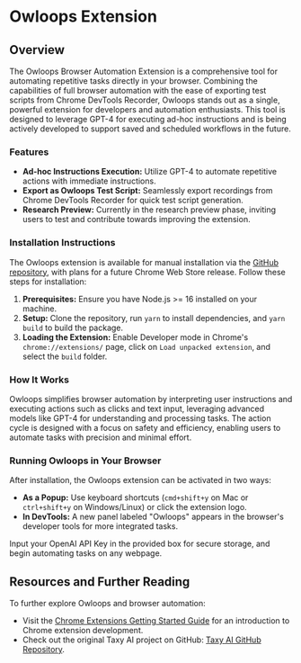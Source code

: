 # Owloops Extension

## Overview

The Owloops Browser Automation Extension is a comprehensive tool for automating repetitive tasks directly in your browser. Combining the capabilities of full browser automation with the ease of exporting test scripts from Chrome DevTools Recorder, Owloops stands out as a single, powerful extension for developers and automation enthusiasts. This tool is designed to leverage GPT-4 for executing ad-hoc instructions and is being actively developed to support saved and scheduled workflows in the future.

### Features

- **Ad-hoc Instructions Execution:** Utilize GPT-4 to automate repetitive actions with immediate instructions.
- **Export as Owloops Test Script:** Seamlessly export recordings from Chrome DevTools Recorder for quick test script generation.
- **Research Preview:** Currently in the research preview phase, inviting users to test and contribute towards improving the extension.

### Installation Instructions

The Owloops extension is available for manual installation via the [GitHub repository](https://github.com/Owloops/owloops-extension), with plans for a future Chrome Web Store release. Follow these steps for installation:

1. **Prerequisites:** Ensure you have Node.js >= 16 installed on your machine.
2. **Setup:** Clone the repository, run `yarn` to install dependencies, and `yarn build` to build the package.
3. **Loading the Extension:** Enable Developer mode in Chrome's `chrome://extensions/` page, click on `Load unpacked extension`, and select the `build` folder.

### How It Works

Owloops simplifies browser automation by interpreting user instructions and executing actions such as clicks and text input, leveraging advanced models like GPT-4 for understanding and processing tasks. The action cycle is designed with a focus on safety and efficiency, enabling users to automate tasks with precision and minimal effort.

### Running Owloops in Your Browser

After installation, the Owloops extension can be activated in two ways:

- **As a Popup:** Use keyboard shortcuts (`cmd+shift+y` on Mac or `ctrl+shift+y` on Windows/Linux) or click the extension logo.
- **In DevTools:** A new panel labeled "Owloops" appears in the browser's developer tools for more integrated tasks.

Input your OpenAI API Key in the provided box for secure storage, and begin automating tasks on any webpage.

## Resources and Further Reading

To further explore Owloops and browser automation:

- Visit the [Chrome Extensions Getting Started Guide](https://developer.chrome.com/extensions/getstarted) for an introduction to Chrome extension development.
- Check out the original Taxy AI project on GitHub: [Taxy AI GitHub Repository](https://github.com/TaxyAI/browser-extension).
